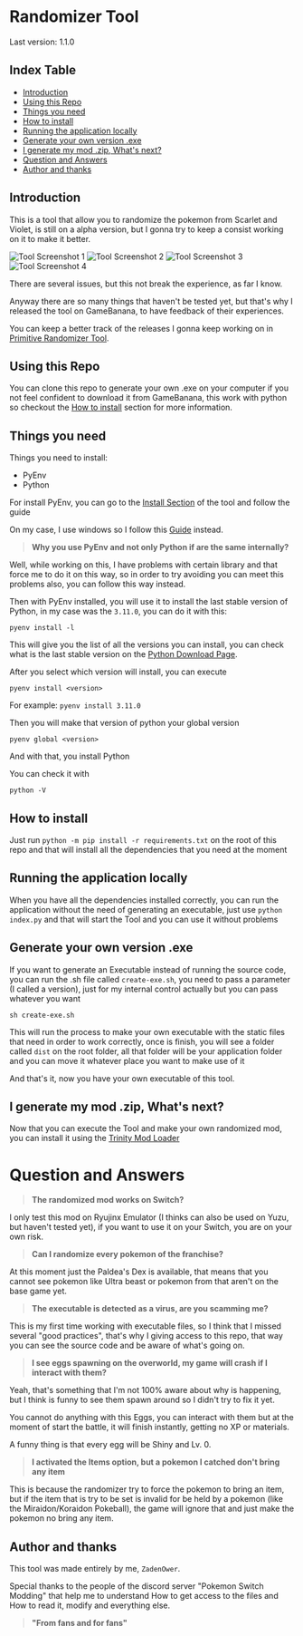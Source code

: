 # Randomizer Tool

Last version: 1.1.0

## Index Table

- [Introduction](#introduction)
- [Using this Repo](#using-this-repo)
- [Things you need](#things-you-need)
- [How to install](#how-to-install)
- [Running the application locally](#running-the-application-locally)
- [Generate your own version .exe](#generate-your-own-version-exe)
- [I generate my mod .zip, What's next?](#i-generate-my-mod-zip-whats-next)
- [Question and Answers](#question-and-answers)
- [Author and thanks](#author-and-thanks)

## Introduction

This is a tool that allow you to randomize the pokemon from Scarlet and Violet, is still on a alpha version, but I gonna try to keep a consist working on it to make it better.

![Tool Screenshot 1](https://images.gamebanana.com/img/ss/tools/639000a8be8c6.jpg)
![Tool Screenshot 2](https://images.gamebanana.com/img/ss/tools/639000a8c4553.jpg)
![Tool Screenshot 3](https://images.gamebanana.com/img/ss/tools/639000a8dedb1.jpg)
![Tool Screenshot 4](https://images.gamebanana.com/img/ss/tools/639000a8d3b7c.jpg)

There are several issues, but this not break the experience, as far I know.

Anyway there are so many things that haven't be tested yet, but that's why I released the tool on GameBanana, to have feedback of their experiences.

You can keep a better track of the releases I gonna keep working on in
[Primitive Randomizer Tool](https://gamebanana.com/tools/11402).

## Using this Repo

You can clone this repo to generate your own .exe on your computer if you not feel confident to download it from GameBanana, this work with python so checkout the [How to install](#how-to-install) section for more information.

## Things you need

Things you need to install:
* PyEnv
* Python

For install PyEnv, you can go to the [Install Section](https://github.com/pyenv/pyenv#installation) of the tool and follow the guide

On my case, I use windows so I follow this [Guide](https://github.com/pyenv-win/pyenv-win#quick-start) instead.

>  **Why you use PyEnv and not only Python if are the same internally?**

Well, while working on this, I have problems with certain library and that force me to do it on this way, so in order to try avoiding you can meet this problems also, you can follow this way instead.

Then with PyEnv installed, you will use it to install the last stable version of Python, in my case was the `3.11.0`, you can do it with this:

```
pyenv install -l
```

This will give you the list of all the versions you can install, you can check what is the last stable version on the [Python Download Page](https://www.python.org/downloads/).

After you select which version will install, you can execute

```
pyenv install <version>
```

For example: ```pyenv install 3.11.0```

Then you will make that version of python your global version

```
pyenv global <version>
```

And with that, you install Python

You can check it with

```
python -V
```

## How to install

Just run ```python -m pip install -r requirements.txt``` on the root of this repo and that will install all the dependencies that you need at the moment

## Running the application locally

When you have all the dependencies installed correctly, you can run the application without the need of generating an executable, just use ```python index.py``` and that will start the Tool and you can use it without problems

## Generate your own version .exe

If you want to generate an Executable instead of running the source code, you can run the .sh file called `create-exe.sh`, you need to pass a parameter (I called a version), just for my internal control actually but you can pass whatever you want

```
sh create-exe.sh
```

This will run the process to make your own executable with the static files that need in order to work correctly, once is finish, you will see a folder called `dist` on the root folder, all that folder will be your application folder and you can move it whatever place you want to make use of it

And that's it, now you have your own executable of this tool.

## I generate my mod .zip, What's next?

Now that you can execute the Tool and make your own randomized mod, you can install it using the [Trinity Mod Loader](https://gamebanana.com/tools/11366)

# Question and Answers

> **The randomized mod works on Switch?**

I only test this mod on Ryujinx Emulator (I thinks can also be used on Yuzu, but haven't tested yet), if you want to use it on your Switch, you are on your own risk.

> **Can I randomize every pokemon of the franchise?**

At this moment just the Paldea's Dex is available, that means that you cannot see pokemon like Ultra beast or pokemon from that aren't on the base game yet.

> **The executable is detected as a virus, are you scamming me?**

This is my first time working with executable files, so I think that I missed several "good practices", that's why I giving access to this repo, that way you can see the source code and be aware of what's going on.

> **I see eggs spawning on the overworld, my game will crash if I interact with them?**

Yeah, that's something that I'm not 100% aware about why is happening, but I think is funny to see them spawn around so I didn't try to fix it yet.

You cannot do anything with this Eggs, you can interact with them but at the moment of start the battle, it will finish instantly, getting no XP or materials.

A funny thing is that every egg will be Shiny and Lv. 0.

> **I activated the Items option, but a pokemon I catched don't bring any item**

This is because the randomizer try to force the pokemon to bring an item, but if the item that is try to be set is invalid for be held by a pokemon (like the Miraidon/Koraidon Pokeball), the game will ignore that and just make the pokemon no bring any item.

## Author and thanks

This tool was made entirely by me, `ZadenOwer`.

Special thanks to the people of the discord server "Pokemon Switch Modding" that help me to understand How to get access to the files and How to read it, modify and everything else.

> **"From fans and for fans"** 
